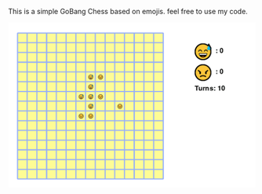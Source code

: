 This is a simple GoBang Chess based on emojis.
feel free to use my code.

![](https://github.com/JiayouQin/Python-projects/blob/master/pictures/gobang_chess.gif?raw=true)
